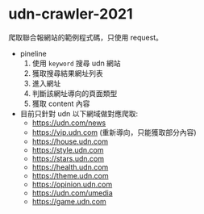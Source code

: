 # udn-crawler-2021 
爬取聯合報網站的範例程式碼，只使用 request。
- pineline
	1. 使用 `keyword` 搜尋 udn 網站
	2. 獲取搜尋結果網址列表
	3. 進入網址
	4. 判斷該網址導向的頁面類型
	5. 獲取 content 內容
- 目前只針對 udn 以下網域做對應爬取:
	- https://udn.com/news
	- https://vip.udn.com (重新導向，只能獲取部分內容)
	- https://house.udn.com
	- https://style.udn.com
	- https://stars.udn.com
	- https://health.udn.com
	- https://theme.udn.com
	- https://opinion.udn.com
	- https://udn.com/umedia
	- https://game.udn.com